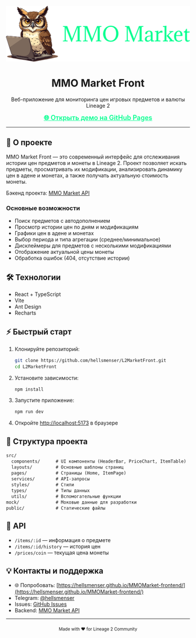 <div align="center">
  <img src="public/logo.svg"/>
  <h1>MMO Market Front</h1>
  <p>Веб-приложение для мониторинга цен игровых предметов и валюты Lineage 2</p>
  <a href="https://hellsmenser.github.io/MMOMarket-frontend/" target="_blank" style="font-size:18px;font-weight:600;color:#00ff8f;">🌐 Открыть демо на GitHub Pages</a>
</div>

---

## 🚀 О проекте

MMO Market Front — это современный интерфейс для отслеживания истории цен предметов и монеты в Lineage 2. Проект позволяет искать предметы, просматривать их модификации, анализировать динамику цен в адене и монетах, а также получать актуальную стоимость монеты.

Бэкенд проекта: [MMO Market API](https://github.com/your-org/L2MarketBack)

### Основные возможности
- Поиск предметов с автодополнением
- Просмотр истории цен по дням и модификациям
- Графики цен в адене и монетах
- Выбор периода и типа агрегации (среднее/минимальное)
- Дисклеймеры для предметов с несколькими модификациями
- Отображение актуальной цены монеты
- Обработка ошибок (404, отсутствие истории)

## 🛠️ Технологии
- React + TypeScript
- Vite
- Ant Design
- Recharts

## ⚡ Быстрый старт

1. Клонируйте репозиторий:
   ```sh
   git clone https://github.com/hellsmenser/L2MarketFront.git
   cd L2MarketFront
   ```
2. Установите зависимости:
   ```sh
   npm install
   ```
3. Запустите приложение:
   ```sh
   npm run dev
   ```
4. Откройте [http://localhost:5173](http://localhost:5173) в браузере

## 📁 Структура проекта

```
src/
  components/      # UI компоненты (HeaderBar, PriceChart, ItemTable)
  layouts/         # Основные шаблоны страниц
  pages/           # Страницы (Home, ItemPage)
  services/        # API-запросы
  styles/          # Стили
  types/           # Типы данных
  utils/           # Вспомогательные функции
mock/              # Моковые данные для разработки
public/            # Статические файлы
```

## 📝 API

- `/items/:id` — информация о предмете
- `/items/:id/history` — история цен
- `/prices/coin` — текущая цена монеты


## 💡 Контакты и поддержка

- 🌐 Попробовать: [https://hellsmenser.github.io/MMOMarket-frontend/](https://hellsmenser.github.io/MMOMarket-frontend/)
- Telegram: [@hellsmenser](https://t.me/hellsmenser)
- Issues: [GitHub Issues](https://github.com/hellsmenser/MMOMarket-frontend/issues)
- Backend: [MMO Market API](https://github.com/hellsmenser/MMOmarket)

---

<div align="center">
  <sub>Made with ❤️ for Lineage 2 Community</sub>
</div>
